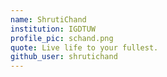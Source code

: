 ```yaml
---
name: ShrutiChand 
institution: IGDTUW 
profile_pic: schand.png 
quote: Live life to your fullest.
github_user: shrutichand
---
```

